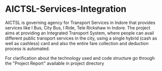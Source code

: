 # AICTSL-Services-Integration
AICTSL is governing agency for Transport Services in Indore that provides services like I Bus, City Bus, I Ride, Tele Rickshaw in Indore. 
The project aims at providing an Integrated Transport System, where people can avail different public transport services in the city,
using a single hybrid (cash as well as cashless) card and also the entire fare collection and deduction process is automated.

For clarification about the technology used and code structure go through the "Project Report" available in project directory

